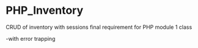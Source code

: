 # PHP_Inventory

CRUD of inventory with sessions
final requirement for PHP module 1 class


-with error trapping
